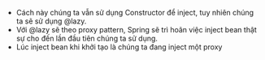 - Cách này chúng ta vẫn sử dụng Constructor để inject, tuy nhiên chúng ta sẽ sử dụng @lazy.
- Với @lazy sẽ theo proxy pattern, Spring sẽ trì hoãn việc inject bean thật sự cho đến lần đầu tiên chúng ta sử dụng.
- Lúc inject bean khi khởi tạo là chúng ta đang inject một proxy
